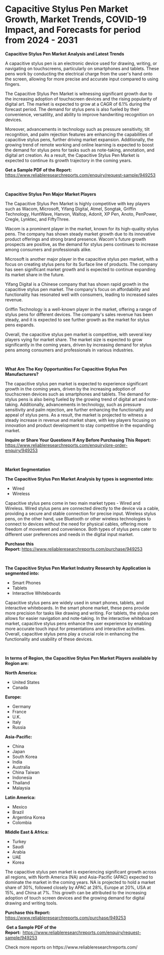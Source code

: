 <p><h1>Capacitive Stylus Pen Market Growth, Market Trends, COVID-19 Impact, and Forecasts for period from 2024 - 2031</h1></p><p><strong>Capacitive Stylus Pen Market Analysis and Latest Trends</strong></p>
<p><p>A capacitive stylus pen is an electronic device used for drawing, writing, or navigating on touchscreens, particularly on smartphones and tablets. These pens work by conducting the electrical charge from the user's hand onto the screen, allowing for more precise and accurate input compared to using fingers.</p><p>The Capacitive Stylus Pen Market is witnessing significant growth due to the increasing adoption of touchscreen devices and the rising popularity of digital art. The market is expected to grow at a CAGR of 6.1% during the forecast period. The demand for stylus pens is also fueled by their convenience, versatility, and ability to improve handwriting recognition on devices.</p><p>Moreover, advancements in technology such as pressure sensitivity, tilt recognition, and palm rejection features are enhancing the capabilities of capacitive stylus pens, further driving market expansion. Additionally, the growing trend of remote working and online learning is expected to boost the demand for stylus pens for tasks such as note-taking, annotation, and digital art creation. As a result, the Capacitive Stylus Pen Market is expected to continue its growth trajectory in the coming years.</p></p>
<p><strong>Get a Sample PDF of the Report:&nbsp;</strong> <a href="https://www.reliableresearchreports.com/enquiry/request-sample/949253">https://www.reliableresearchreports.com/enquiry/request-sample/949253</a></p>
<p>&nbsp;</p>
<p><strong>Capacitive Stylus Pen Major Market Players</strong></p>
<p><p>The Capacitive Stylus Pen Market is highly competitive with key players such as Wacom, Microsoft, Yifang Digital, Atmel, Songtak, Griffin Technology, HuntWave, Hanvon, Waltop, Adonit, XP Pen, Anoto, PenPower, Cregle, Lynktec, and FiftyThree. </p><p>Wacom is a prominent player in the market, known for its high-quality stylus pens. The company has shown steady market growth due to its innovative product offerings and strong brand presence. Wacom's future growth prospects are positive, as the demand for stylus pens continues to increase among consumers and professionals alike.</p><p>Microsoft is another major player in the capacitive stylus pen market, with a focus on creating stylus pens for its Surface line of products. The company has seen significant market growth and is expected to continue expanding its market share in the future.</p><p>Yifang Digital is a Chinese company that has shown rapid growth in the capacitive stylus pen market. The company's focus on affordability and functionality has resonated well with consumers, leading to increased sales revenue.</p><p>Griffin Technology is a well-known player in the market, offering a range of stylus pens for different devices. The company's sales revenue has been steady, and it is expected to see further growth as the market for stylus pens expands.</p><p>Overall, the capacitive stylus pen market is competitive, with several key players vying for market share. The market size is expected to grow significantly in the coming years, driven by increasing demand for stylus pens among consumers and professionals in various industries.</p></p>
<p>&nbsp;</p>
<p><strong>What Are The Key Opportunities For Capacitive Stylus Pen Manufacturers?</strong></p>
<p><p>The capacitive stylus pen market is expected to experience significant growth in the coming years, driven by the increasing adoption of touchscreen devices such as smartphones and tablets. The demand for stylus pens is also being fueled by the growing trend of digital art and note-taking. Additionally, advancements in technology, such as pressure sensitivity and palm rejection, are further enhancing the functionality and appeal of stylus pens. As a result, the market is projected to witness a steady increase in revenue and market share, with key players focusing on innovation and product development to stay competitive in the expanding market.</p></p>
<p><strong>Inquire or Share Your Questions If Any Before Purchasing This Report:</strong> <a href="https://www.reliableresearchreports.com/enquiry/pre-order-enquiry/949253">https://www.reliableresearchreports.com/enquiry/pre-order-enquiry/949253</a></p>
<p>&nbsp;</p>
<p><strong>Market Segmentation</strong></p>
<p><strong>The Capacitive Stylus Pen Market Analysis by types is segmented into:</strong></p>
<p><ul><li>Wired</li><li>Wireless</li></ul></p>
<p><p>Capacitive stylus pens come in two main market types - Wired and Wireless. Wired stylus pens are connected directly to the device via a cable, providing a secure and stable connection for precise input. Wireless stylus pens, on the other hand, use Bluetooth or other wireless technologies to connect to devices without the need for physical cables, offering more freedom of movement and convenience. Both types of stylus pens cater to different user preferences and needs in the digital input market.</p></p>
<p><strong>Purchase this Report:&nbsp;</strong><a href="https://www.reliableresearchreports.com/purchase/949253">https://www.reliableresearchreports.com/purchase/949253</a></p>
<p>&nbsp;</p>
<p><strong>The Capacitive Stylus Pen Market Industry Research by Application is segmented into:</strong></p>
<p><ul><li>Smart Phones</li><li>Tablets</li><li>Interactive Whiteboards</li></ul></p>
<p><p>Capacitive stylus pens are widely used in smart phones, tablets, and interactive whiteboards. In the smart phone market, these pens provide more precision for tasks like drawing and writing. For tablets, the stylus pen allows for easier navigation and note-taking. In the interactive whiteboard market, capacitive stylus pens enhance the user experience by enabling more accurate touch input for presentations and interactive activities. Overall, capacitive stylus pens play a crucial role in enhancing the functionality and usability of these devices.</p></p>
<p>&nbsp;</p>
<p><strong>In terms of Region, the Capacitive Stylus Pen Market Players available by Region are:</strong></p>
<p>
    <p> <strong> North America: </strong>
        <ul>
            <li>United States</li>
            <li>Canada</li>
        </ul>
        </p> 
    <p> <strong> Europe: </strong>
        <ul>
            <li>Germany</li>
            <li>France</li>
            <li>U.K.</li>
            <li>Italy</li>
            <li>Russia</li>
        </ul>
        </p> 
    <p> <strong> Asia-Pacific: </strong>
        <ul>
            <li>China</li>
            <li>Japan</li>
            <li>South Korea</li>
            <li>India</li>
            <li>Australia</li>
            <li>China Taiwan</li>
            <li>Indonesia</li>
            <li>Thailand</li>
            <li>Malaysia</li>
        </ul>
        </p> 
    <p> <strong> Latin America: </strong>
        <ul>
            <li>Mexico</li>
            <li>Brazil</li>
            <li>Argentina Korea</li>
            <li>Colombia</li>
        </ul>
        </p> 
    <p> <strong> Middle East & Africa: </strong>
        <ul>
            <li>Turkey</li>
            <li>Saudi</li>
            <li>Arabia</li>
            <li>UAE</li>
            <li>Korea</li>
        </ul>
    </p>
    </p>
<p><p>The capacitive stylus pen market is experiencing significant growth across all regions, with North America (NA) and Asia-Pacific (APAC) expected to dominate the market in the coming years. NA is projected to hold a market share of 30%, followed closely by APAC at 28%, Europe at 20%, USA at 15%, and China at 7%. This growth can be attributed to the increasing adoption of touch screen devices and the growing demand for digital drawing and writing tools.</p></p>
<p><strong>Purchase this Report: </strong><a href="https://www.reliableresearchreports.com/purchase/949253">https://www.reliableresearchreports.com/purchase/949253</a></p>
<p>&nbsp;<strong>Get a Sample PDF of the Report:&nbsp;&nbsp;</strong><a href="https://www.reliableresearchreports.com/enquiry/request-sample/949253">https://www.reliableresearchreports.com/enquiry/request-sample/949253</a></p>
<p><strong></strong></p>
<p>Check more reports on https://www.reliableresearchreports.com/</p>